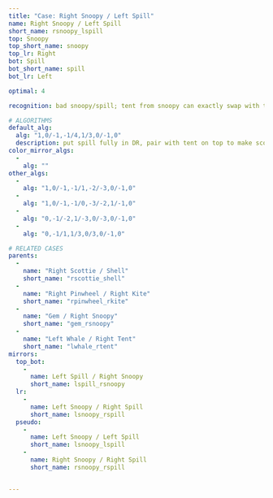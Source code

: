 ```yaml
---
title: "Case: Right Snoopy / Left Spill"
name: Right Snoopy / Left Spill
short_name: rsnoopy_lspill
top: Snoopy
top_short_name: snoopy
top_lr: Right
bot: Spill
bot_short_name: spill
bot_lr: Left

optimal: 4

recognition: bad snoopy/spill; tent from snoopy can exactly swap with tent from spill

# ALGORITHMS
default_alg:
  alg: "1,0/-1,-1/4,1/3,0/-1,0"
  description: put spill fully in DR, pair with tent on top to make scottie/shell
color_mirror_algs:
  -
    alg: ""
other_algs:
  -
    alg: "1,0/-1,-1/1,-2/-3,0/-1,0"
  -
    alg: "1,0/-1,-1/0,-3/-2,1/-1,0"
  -
    alg: "0,-1/-2,1/-3,0/-3,0/-1,0"
  -
    alg: "0,-1/1,1/3,0/3,0/-1,0"

# RELATED CASES
parents:
  -
    name: "Right Scottie / Shell"
    short_name: "rscottie_shell"
  -
    name: "Right Pinwheel / Right Kite"
    short_name: "rpinwheel_rkite"
  -
    name: "Gem / Right Snoopy"
    short_name: "gem_rsnoopy"
  -
    name: "Left Whale / Right Tent"
    short_name: "lwhale_rtent"
mirrors:
  top_bot:
    -
      name: Left Spill / Right Snoopy
      short_name: lspill_rsnoopy
  lr:
    -
      name: Left Snoopy / Right Spill
      short_name: lsnoopy_rspill
  pseudo:
    -
      name: Left Snoopy / Left Spill
      short_name: lsnoopy_lspill
    -
      name: Right Snoopy / Right Spill
      short_name: rsnoopy_rspill


---
```


